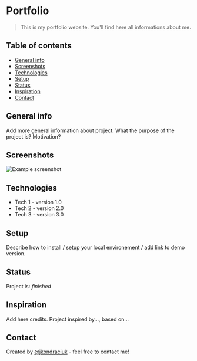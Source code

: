 # Portfolio
> This is my portfolio website. You'll find here all informations about me.

## Table of contents
* [General info](#general-info)
* [Screenshots](#screenshots)
* [Technologies](#technologies)
* [Setup](#setup)
* [Status](#status)
* [Inspiration](#inspiration)
* [Contact](#contact)

## General info
Add more general information about project. What the purpose of the project is? Motivation?

## Screenshots
![Example screenshot](./img/screenshot.png)

## Technologies
* Tech 1 - version 1.0
* Tech 2 - version 2.0
* Tech 3 - version 3.0

## Setup
Describe how to install / setup your local environement / add link to demo version.

## Status
Project is: _finished_

## Inspiration
Add here credits. Project inspired by..., based on...

## Contact
Created by [@jkondraciuk](https://jkondraciuk.github.io/portfolio) - feel free to contact me!
